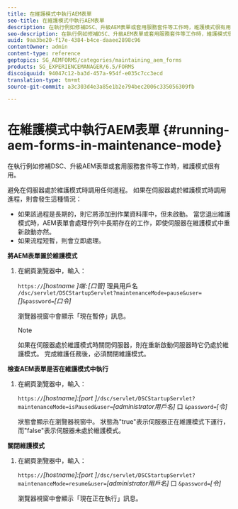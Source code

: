 ```yaml
---
title: 在維護模式中執行AEM表單
seo-title: 在維護模式中執行AEM表單
description: 在執行例如修補DSC、升級AEM表單或套用服務套件等工作時，維護模式很有用。 進一步瞭解在維護模式中執行AEM表格。
seo-description: 在執行例如修補DSC、升級AEM表單或套用服務套件等工作時，維護模式很有用。 進一步瞭解在維護模式中執行AEM表格。
uuid: 9aa3be20-f17e-4384-b4ce-daaee2898c96
contentOwner: admin
content-type: reference
geptopics: SG_AEMFORMS/categories/maintaining_aem_forms
products: SG_EXPERIENCEMANAGER/6.5/FORMS
discoiquuid: 94047c12-ba3d-457a-954f-e035c7cc3ecd
translation-type: tm+mt
source-git-commit: a3c303d4e3a85e1b2e794bec2006c335056309fb

---
```



# 在維護模式中執行AEM表單 {#running-aem-forms-in-maintenance-mode}

在執行例如修補DSC、升級AEM表單或套用服務套件等工作時，維護模式很有用。

避免在伺服器處於維護模式時調用任何進程。 如果在伺服器處於維護模式時調用進程，則會發生這種情況：

* 如果該過程是長期的，則它將添加到作業資料庫中，但未啟動。 當您退出維護模式時，AEM表單會處理佇列中長期存在的工作，即使伺服器在維護模式中重新啟動亦然。
* 如果流程短暫，則會立即處理。

**將AEM表單置於維護模式**

1. 在網頁瀏覽器中，輸入：

   `https://`*[hostname ]*端`:`*[口管]* 理員用戶名 `/dsc/servlet/DSCStartupServlet?maintenanceMode=pause&user=`*[]*`&password=`*[口令]*

   瀏覽器視窗中會顯示「現在暫停」訊息。

   >[!NOTE]
   >
   >如果在伺服器處於維護模式時關閉伺服器，則在重新啟動伺服器時它仍處於維護模式。 完成維護任務後，必須關閉維護模式。

**檢查AEM表單是否在維護模式中執行**

1. 在網頁瀏覽器中，輸入：

   `https://`*[hostname]:[port ]*`/dsc/servlet/DSCStartupServlet?maintenanceMode=isPaused&user=`*[administrator用戶名]* 口 `&password=`*[令&#x200B;]*

   狀態會顯示在瀏覽器視窗中。 狀態為&quot;true&quot;表示伺服器正在維護模式下運行，而&quot;false&quot;表示伺服器未處於維護模式。

**關閉維護模式**

1. 在網頁瀏覽器中，輸入：

   `https://`*[hostname]:[port ]*`/dsc/servlet/DSCStartupServlet?maintenanceMode=resume&user=`*[administrator用戶名]* 口 `&password=`*[令&#x200B;]*

   瀏覽器視窗中會顯示「現在正在執行」訊息。

